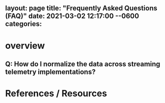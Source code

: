 layout: page
title: "Frequently Asked Questions (FAQ)"
date: 2021-03-02 12:17:00 --0600
categories: 
---

# overview

## Q: How do I normalize the data across streaming telemetry implementations? 

# References / Resources
